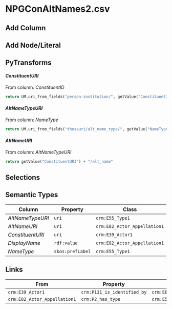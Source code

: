 # NPGConAltNames2.csv

## Add Column

## Add Node/Literal

## PyTransforms
#### _ConstituentURI_
From column: _ConstituentID_
``` python
return UM.uri_from_fields("person-institution/", getValue("ConstituentID"))
```

#### _AltNameTypeURI_
From column: _NameType_
``` python
return UM.uri_from_fields("thesauri/alt_name_type/", getValue("NameType"))
```

#### _AltNameURI_
From column: _AltNameTypeURI_
``` python
return getValue("ConstituentURI") + "/alt_name"
```


## Selections

## Semantic Types
| Column | Property | Class |
|  ----- | -------- | ----- |
| _AltNameTypeURI_ | `uri` | `crm:E55_Type1`|
| _AltNameURI_ | `uri` | `crm:E82_Actor_Appellation1`|
| _ConstituentURI_ | `uri` | `crm:E39_Actor1`|
| _DisplayName_ | `rdf:value` | `crm:E82_Actor_Appellation1`|
| _NameType_ | `skos:prefLabel` | `crm:E55_Type1`|


## Links
| From | Property | To |
|  --- | -------- | ---|
| `crm:E39_Actor1` | `crm:P131_is_identified_by` | `crm:E82_Actor_Appellation1`|
| `crm:E82_Actor_Appellation1` | `crm:P2_has_type` | `crm:E55_Type1`|

